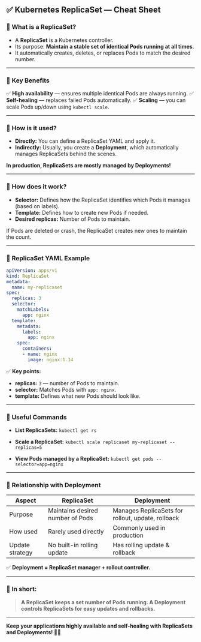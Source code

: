## ✅ Kubernetes ReplicaSet — Cheat Sheet

### 📌 **What is a ReplicaSet?**

* A **ReplicaSet** is a Kubernetes controller.
* Its purpose: **Maintain a stable set of identical Pods running at all times**.
* It automatically creates, deletes, or replaces Pods to match the desired number.

---

### 📌 **Key Benefits**

✅ **High availability** — ensures multiple identical Pods are always running.
✅ **Self-healing** — replaces failed Pods automatically.
✅ **Scaling** — you can scale Pods up/down using `kubectl scale`.

---

### 📌 **How is it used?**

* **Directly:** You can define a ReplicaSet YAML and apply it.
* **Indirectly:** Usually, you create a **Deployment**, which automatically manages ReplicaSets behind the scenes.

**In production, ReplicaSets are mostly managed by Deployments!**

---

### 📌 **How does it work?**

* **Selector:** Defines how the ReplicaSet identifies which Pods it manages (based on labels).
* **Template:** Defines how to create new Pods if needed.
* **Desired replicas:** Number of Pods to maintain.

If Pods are deleted or crash, the ReplicaSet creates new ones to maintain the count.

---

### 📌 **ReplicaSet YAML Example**

```yaml
apiVersion: apps/v1
kind: ReplicaSet
metadata:
  name: my-replicaset
spec:
  replicas: 3
  selector:
    matchLabels:
      app: nginx
  template:
    metadata:
      labels:
        app: nginx
    spec:
      containers:
      - name: nginx
        image: nginx:1.14
```

✅ **Key points:**

* **replicas:** `3` — number of Pods to maintain.
* **selector:** Matches Pods with `app: nginx`.
* **template:** Defines what new Pods should look like.

---

### 📌 **Useful Commands**

* **List ReplicaSets:**
  `kubectl get rs`

* **Scale a ReplicaSet:**
  `kubectl scale replicaset my-replicaset --replicas=5`

* **View Pods managed by a ReplicaSet:**
  `kubectl get pods --selector=app=nginx`

---

### 📌 **Relationship with Deployment**

| Aspect          | ReplicaSet                       | Deployment                                        |
| --------------- | -------------------------------- | ------------------------------------------------- |
| Purpose         | Maintains desired number of Pods | Manages ReplicaSets for rollout, update, rollback |
| How used        | Rarely used directly             | Commonly used in production                       |
| Update strategy | No built-in rolling update       | Has rolling update & rollback                     |

✅ **Deployment = ReplicaSet manager + rollout controller.**

---

### 📌 **In short:**

> **A ReplicaSet keeps a set number of Pods running. A Deployment controls ReplicaSets for easy updates and rollbacks.**

---

**Keep your applications highly available and self-healing with ReplicaSets and Deployments! 🚀✨**

